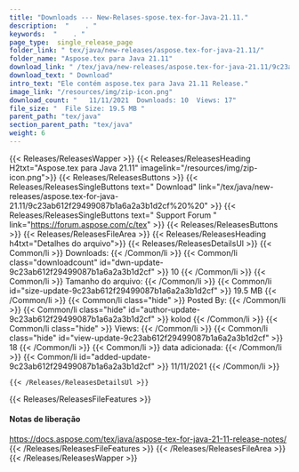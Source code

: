 ```yaml
---
title: "Downloads --- New-Relases-spose.tex-for-Java-21.11." 
description:  "    . " 
keywords:  "    . " 
page_type:  single_release_page
folder_link: " tex/java/new-releases/aspose.tex-for-java-21.11/"
folder_name: "Aspose.tex para Java 21.11"
download_link: " /tex/java/new-releases/aspose.tex-for-java-21.11/9c23ab612f29499087b1a6a2a3b1d2cf"
download_text: " Download"
intro_text: "Ele contém aspose.tex para Java 21.11 Release."
image_link: "/resources/img/zip-icon.png"
download_count: "   11/11/2021  Downloads: 10  Views: 17"
file_size: "  File Size: 19.5 MB "
parent_path: "tex/java"
section_parent_path: "tex/java"
weight: 6
---
```


{{< Releases/ReleasesWapper >}}
  {{< Releases/ReleasesHeading H2txt="Aspose.tex para Java 21.11" imagelink="/resources/img/zip-icon.png">}}
  {{< Releases/ReleasesButtons >}}
    {{< Releases/ReleasesSingleButtons text=" Download" link="/tex/java/new-releases/aspose.tex-for-java-21.11/9c23ab612f29499087b1a6a2a3b1d2cf%20%20" >}}
    {{< Releases/ReleasesSingleButtons text=" Support Forum " link="https://forum.aspose.com/c/tex" >}}
  {{< Releases/ReleasesButtons >}}
  {{< Releases/ReleasesFileArea >}}
    {{< Releases/ReleasesHeading h4txt="Detalhes do arquivo">}}
    {{< Releases/ReleasesDetailsUl >}}
            {{< Common/li  >}} Downloads: {{< /Common/li >}} 
      {{< Common/li class="downloadcount" id="dwn-update-9c23ab612f29499087b1a6a2a3b1d2cf" >}} 10 {{< /Common/li >}} 
      {{< Common/li  >}} Tamanho do arquivo: {{< /Common/li >}} 
      {{< Common/li id="size-update-9c23ab612f29499087b1a6a2a3b1d2cf" >}} 19.5 MB {{< /Common/li >}} 
      {{< Common/li  class="hide" >}} Posted By: {{< /Common/li >}} 
      {{< Common/li class="hide" id="author-update-9c23ab612f29499087b1a6a2a3b1d2cf" >}} kolod {{< /Common/li >}} 
      {{< Common/li class="hide"  >}} Views: {{< /Common/li >}} 
      {{< Common/li class="hide" id="view-update-9c23ab612f29499087b1a6a2a3b1d2cf" >}} 18 {{< /Common/li >}} 
      {{< Common/li  >}} data adicionada: {{< /Common/li >}} 
      {{< Common/li id="added-update-9c23ab612f29499087b1a6a2a3b1d2cf" >}} 11/11/2021 {{< /Common/li >}} 

    {{< /Releases/ReleasesDetailsUl >}}

  {{< Releases/ReleasesFileFeatures >}}
      <h4>Notas de liberação</h4><div><a href="https://docs.aspose.com/tex/java/aspose-tex-for-java-21-11-release-notes/">https://docs.aspose.com/tex/java/aspose-tex-for-java-21-11-release-notes/</a></div>
  {{< /Releases/ReleasesFileFeatures >}}
 {{< /Releases/ReleasesFileArea >}}
{{< /Releases/ReleasesWapper >}}


